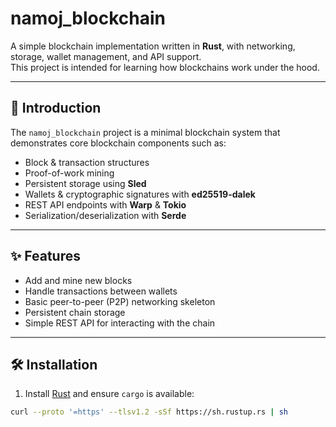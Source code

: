 # namoj_blockchain

A simple blockchain implementation written in **Rust**, with networking, storage, wallet management, and API support.  
This project is intended for learning how blockchains work under the hood.

---

## 🚀 Introduction
The `namoj_blockchain` project is a minimal blockchain system that demonstrates core blockchain components such as:
- Block & transaction structures
- Proof-of-work mining
- Persistent storage using **Sled**
- Wallets & cryptographic signatures with **ed25519-dalek**
- REST API endpoints with **Warp** & **Tokio**
- Serialization/deserialization with **Serde**

---

## ✨ Features
- Add and mine new blocks  
- Handle transactions between wallets  
- Basic peer-to-peer (P2P) networking skeleton  
- Persistent chain storage  
- Simple REST API for interacting with the chain  

---

## 🛠 Installation

1. Install [Rust](https://www.rust-lang.org/tools/install) and ensure `cargo` is available:

```bash
curl --proto '=https' --tlsv1.2 -sSf https://sh.rustup.rs | sh
